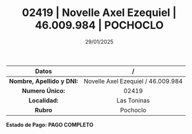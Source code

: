 ﻿---
title: 02419 | Novelle Axel Ezequiel | 46.009.984 | POCHOCLO
date: 29/01/2025
draft: false
tags: ['las-toninas', 'titular', 'pochoclo']
---

|          **Datos**          |  /  |
|:---------------------------:|:---:|
| **Nombre, Apellido y DNI:** | Novelle Axel Ezequiel / 46.009.984 |
|      **Numero Único:**      | 02419 |
|        **Localidad:**       | Las Toninas |
|          **Rubro**          | Pochoclo |

**Estado de Pago:** **PAGO COMPLETO**
